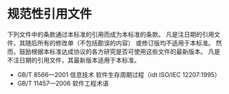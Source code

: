 # 规范性引用文件

下列文件中的条款通过本标准的引用而成为本标准的条款。
凡是注日期的引用文件，其随后所有的修改单（不包括勘误的内容） 或修订版均不适用于本标准。
然而，鼓励根据本标准达成协议的各方研究是否可使用这些文件的最新版本。
凡是不注日期的引用文件，其最新版本适用于本标准。

- GB/T 8566—2001 信息技术 软件生存周期过程（idt ISO/IEC 12207:1995）
- GB/T 11457—2006 软件工程术语